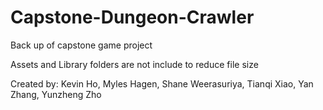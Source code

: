 # Capstone-Dungeon-Crawler

Back up of capstone game project

Assets and Library folders are not include to reduce file size

Created by: Kevin Ho, Myles Hagen, Shane Weerasuriya, Tianqi Xiao, Yan Zhang, Yunzheng Zho
